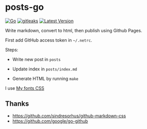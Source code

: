 # posts-go

[![Go](https://github.com/haunt98/posts-go/actions/workflows/go.yml/badge.svg)](https://github.com/haunt98/posts-go/actions/workflows/go.yml)
[![gitleaks](https://github.com/haunt98/posts-go/actions/workflows/gitleaks.yml/badge.svg)](https://github.com/haunt98/posts-go/actions/workflows/gitleaks.yml)
[![Latest Version](https://img.shields.io/github/v/tag/haunt98/posts-go)](https://github.com/haunt98/posts-go/tags)

Write markdown, convert to html, then publish using Github Pages.

First add GitHub access token in `~/.netrc`.

Steps:

- Write new post in `posts`

- Update index in `posts/index.md`

- Generate HTML by running `make`

I use
[My fonts CSS](https://gist.github.com/haunt98/b2e40a3e4882e820a04816a7f1dc2358)

## Thanks

- https://github.com/sindresorhus/github-markdown-css
- https://github.com/google/go-github

